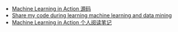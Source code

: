 - [Machine Learning in Action 源码](https://github.com/apachecn/MachineLearning)
- [Share my code during learning machine learning and data mining](https://github.com/MashiMaroLjc/ML-and-DM-in-action)
- [Machine Learning in Action 个人阅读笔记](https://github.com/JaySon-Huang/MachineLearningInAction)
